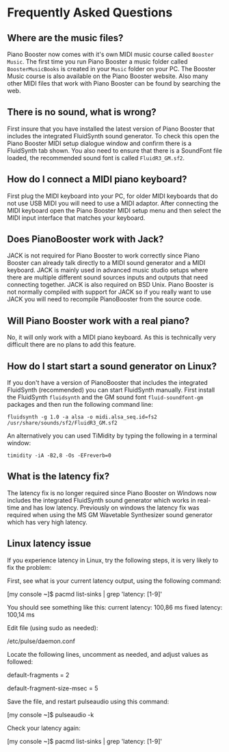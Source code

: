 # Frequently Asked Questions

## Where are the music files?
Piano Booster now comes with it's own MIDI music course called `Booster Music`. The first time you run Piano Booster a music folder called `BoosterMusicBooks` is created in your `Music` folder on your PC.  The Booster Music course is also available on the Piano Booster website. Also many other MIDI files that work with Piano Booster can be found by searching the web.

## There is no sound, what is wrong?
First insure that you have installed the latest version of Piano Booster that includes the integrated FluidSynth sound generator. To check this open the Piano Booster MIDI setup dialogue window and confirm there is a FluidSynth tab shown. You also need to ensure that there is a SoundFont file loaded, the recommended sound font is called `FluidR3_GM.sf2`.

## How do I connect a MIDI piano keyboard?
First plug the MIDI keyboard into your PC, for older MIDI keyboards that do not use USB MIDI you will need to use a MIDI adaptor.
After connecting the MIDI keyboard open the Piano Booster MIDI setup menu and
then select the MIDI input interface that matches your keyboard.

## Does PianoBooster work with Jack?
JACK is not required for Piano Booster to work correctly since Piano Booster can already talk directly to a MIDI sound generator and a MIDI keyboard. JACK is mainly used in advanced music studio setups where there are multiple different sound sources inputs and outputs that need connecting together. JACK is also required on BSD Unix. Piano Booster is not normally compiled with support for JACK so if you really want to use JACK you will need to recompile PianoBooster from the source code.

## Will Piano Booster work with a real piano?
No, it will only work with a MIDI piano keyboard. As this is technically very difficult there are no plans to add this feature.


## How do I start start a sound generator on Linux?
If you don't have a version of PianoBooster that includes the integrated FluidSynth (recommended) you can start FluidSynth manually. First install the FluidSynth `fluidsynth` and the GM sound font `fluid-soundfont-gm` packages and then run the following command line:

```
fluidsynth -g 1.0 -a alsa -o midi.alsa_seq.id=fs2 /usr/share/sounds/sf2/FluidR3_GM.sf2

```
An alternatively you can used TiMidity by typing the following in a terminal window:

```
timidity -iA -B2,8 -Os -EFreverb=0
```

## What is the latency fix?
The latency fix is no longer required since Piano Booster on Windows now includes the integrated FluidSynth sound generator which works in real-time and has low latency.
Previously on windows the latency fix was required when using the MS GM Wavetable Synthesizer sound generator which has very high latency.

## Linux latency issue
If you experience latency in Linux, try the following steps, it is very likely to fix the problem:

First, see what is your current latency output, using the following command:

[my console ~]$ pacmd list-sinks | grep 'latency: [1-9]'

You should see something like this:
        current latency: 100,86 ms
        fixed latency: 100,14 ms
        
Edit file (using sudo as needed):

/etc/pulse/daemon.conf

Locate the following lines, uncomment as needed, and adjust values as followed:

default-fragments = 2

default-fragment-size-msec = 5

Save the file, and restart pulseaudio using this command:

[my console ~]$ pulseaudio -k

Check your latency again:

[my console ~]$ pacmd list-sinks | grep 'latency: [1-9]'





